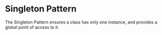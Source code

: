 # Singleton Pattern

The Singleton Pattern ensures a class has only one instance, and provides a global point of access to it.
